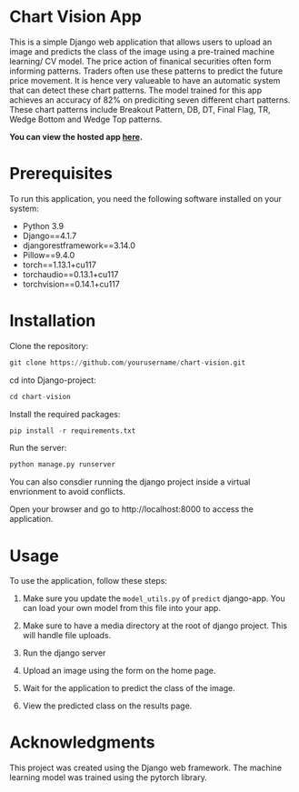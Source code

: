# Chart Vision App
This is a simple Django web application that allows users to upload an image and predicts the class of the image using a pre-trained machine learning/ CV model. The price action of finanical securities often form informing patterns. Traders often use these patterns to predict the future price movement. It is hence very valueable to have an automatic system that can detect these chart patterns. The model trained for this app achieves an accuracy of 82% on prediciting seven different chart patterns. These chart patterns include Breakout Pattern, DB, DT, Final Flag, TR, Wedge Bottom and Wedge Top patterns. 

**You can view the hosted app [here](https://hussam94.pythonanywhere.com/).**

# Prerequisites
To run this application, you need the following software installed on your system:

- Python 3.9
- Django==4.1.7
- djangorestframework==3.14.0
- Pillow==9.4.0
- torch==1.13.1+cu117
- torchaudio==0.13.1+cu117
- torchvision==0.14.1+cu117


# Installation
Clone the repository:
```python
git clone https://github.com/yourusername/chart-vision.git
```
cd into Django-project:
```python
cd chart-vision
```
Install the required packages:
```python
pip install -r requirements.txt
```
Run the server:
```python
python manage.py runserver
```
You can also consdier running the django project inside a virtual envrionment to avoid conflicts.

Open your browser and go to http://localhost:8000 to access the application.

# Usage
To use the application, follow these steps:

1. Make sure you update the `model_utils.py` of `predict` django-app. You can load your own model from this file into your app.

2. Make sure to have a media directory at the root of django project. This will handle file uploads.

3. Run the django server

4. Upload an image using the form on the home page.

5. Wait for the application to predict the class of the image.

6. View the predicted class on the results page.


# Acknowledgments
This project was created using the Django web framework.
The machine learning model was trained using the pytorch library.



